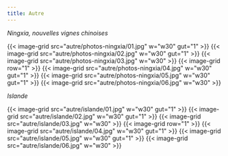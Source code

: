 ```yaml
---
title: Autre
---
```


*Ningxia, nouvelles vignes chinoises*

{{< image-grid src="autre/photos-ningxia/01.jpg" w="w30" gut="1" >}}
{{< image-grid src="autre/photos-ningxia/02.jpg" w="w30" gut="1" >}}
{{< image-grid src="autre/photos-ningxia/03.jpg" w="w30" >}}
{{< image-grid row="1" >}}
{{< image-grid src="autre/photos-ningxia/04.jpg" w="w30" gut="1" >}}
{{< image-grid src="autre/photos-ningxia/05.jpg" w="w30" gut="1" >}}
{{< image-grid src="autre/photos-ningxia/06.jpg" w="w30" >}}

*Islande*

{{< image-grid src="autre/islande/01.jpg" w="w30" gut="1" >}}
{{< image-grid src="autre/islande/02.jpg" w="w30" gut="1" >}}
{{< image-grid src="autre/islande/03.jpg" w="w30" >}}
{{< image-grid row="1" >}}
{{< image-grid src="autre/islande/04.jpg" w="w30" gut="1" >}}
{{< image-grid src="autre/islande/05.jpg" w="w30" gut="1" >}}
{{< image-grid src="autre/islande/06.jpg" w="w30" >}}